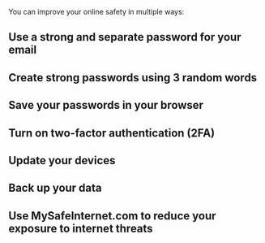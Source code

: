 
You can improve your online safety in multiple ways:

## Use a strong and separate password for your email

## Create strong passwords using 3 random words

## Save your passwords in your browser

## Turn on two-factor authentication (2FA)

## Update your devices

## Back up your data

## Use MySafeInternet.com to reduce your exposure to internet threats